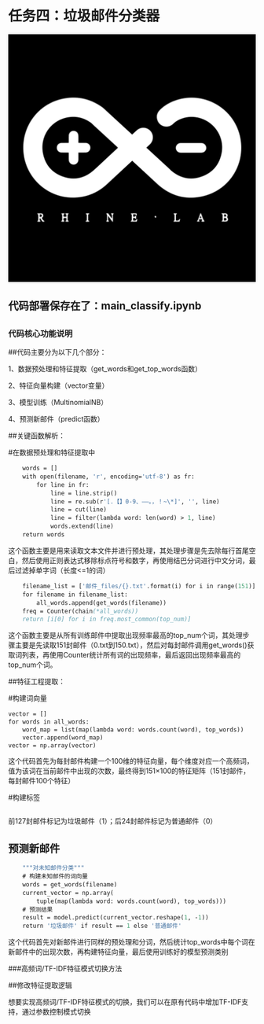 # 任务四：垃圾邮件分类器

<img src="https://github.com/KURIYAMA595/KUKUKU/blob/main/images/Rhine%20Lab.png" alt="没啥用用的图片">


代码部署保存在了：main_classify.ipynb
---

## 

### 代码核心功能说明


##代码主要分为以下几个部分：

1、数据预处理和特征提取（get_words和get_top_words函数）

2、特征向量构建（vector变量）

3、模型训练（MultinomialNB）

4、预测新邮件（predict函数）

##关键函数解析：

#在数据预处理和特征提取中

```def get_words(filename):
    words = []
    with open(filename, 'r', encoding='utf-8') as fr:
        for line in fr:
            line = line.strip()
            line = re.sub(r'[.【】0-9、——。，！~\*]', '', line)
            line = cut(line)
            line = filter(lambda word: len(word) > 1, line)
            words.extend(line)
    return words
```
这个函数主要是用来读取文本文件并进行预处理，其处理步骤是先去除每行首尾空白，然后使用正则表达式移除标点符号和数字，再使用结巴分词进行中文分词，最后过滤掉单字词（长度<=1的词）

```def get_top_words(top_num):
    filename_list = ['邮件_files/{}.txt'.format(i) for i in range(151)]
    for filename in filename_list:
        all_words.append(get_words(filename))
    freq = Counter(chain(*all_words))
    return [i[0] for i in freq.most_common(top_num)]
```
这个函数主要是从所有训练邮件中提取出现频率最高的top_num个词，其处理步骤主要是先读取151封邮件（0.txt到150.txt），然后对每封邮件调用get_words()获取词列表，再使用Counter统计所有词的出现频率，最后返回出现频率最高的top_num个词。


##特征工程提取：

#构建词向量

```top_words = get_top_words(100)
vector = []
for words in all_words:
    word_map = list(map(lambda word: words.count(word), top_words))
    vector.append(word_map)
vector = np.array(vector)
```
这个代码首先为每封邮件构建一个100维的特征向量，每个维度对应一个高频词，值为该词在当前邮件中出现的次数，最终得到151×100的特征矩阵（151封邮件，每封邮件100个特征）

#构建标签
```labels = np.array([1]*127 + [0]*24)
```
前127封邮件标记为垃圾邮件（1）；后24封邮件标记为普通邮件（0）


## 预测新邮件

```def predict(filename):
    """对未知邮件分类"""
    # 构建未知邮件的词向量
    words = get_words(filename)
    current_vector = np.array(
        tuple(map(lambda word: words.count(word), top_words)))
    # 预测结果
    result = model.predict(current_vector.reshape(1, -1))
    return '垃圾邮件' if result == 1 else '普通邮件'
```

这个代码首先对新邮件进行同样的预处理和分词，然后统计top_words中每个词在新邮件中的出现次数，再构建特征向量，最后使用训练好的模型预测类别


###高频词/TF-IDF特征模式切换方法

##修改特征提取逻辑

想要实现高频词/TF-IDF特征模式的切换，我们可以在原有代码中增加TF-IDF支持，通过参数控制模式切换

